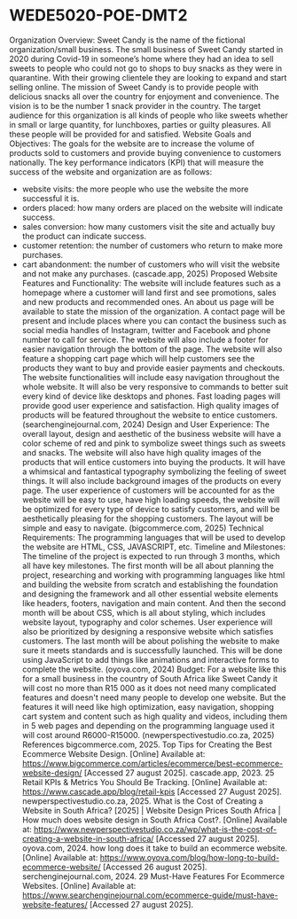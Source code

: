 # WEDE5020-POE-DMT2
Organization Overview:
Sweet Candy is the name of the fictional organization/small business.
The small business of Sweet Candy started in 2020 during Covid-19 in someone’s home where they had an idea to sell sweets to people who could not go to shops to buy snacks as they were in quarantine. With their growing clientele they are looking to expand and start selling online.
The mission of Sweet Candy is to provide people with delicious snacks all over the country for enjoyment and convenience. The vision is to be the number 1 snack provider in the country.
The target audience for this organization is all kinds of people who like sweets whether in small or large quantity, for lunchboxes, parties or guilty pleasures. All these people will be provided for and satisfied.
Website Goals and Objectives:
The goals for the website are to increase the volume of products sold to customers and provide buying convenience to customers nationally.
The key performance indicators (KPI) that will measure the success of the website and organization are as follows:
- website visits: the more people who use the website the more successful it is.
- orders placed: how many orders are placed on the website will indicate success.
- sales conversion: how many customers visit the site and actually buy the product can indicate success.
- customer retention: the number of customers who return to make more purchases.
- cart abandonment: the number of customers who will visit the website and not make any purchases.
(cascade.app, 2025)
Proposed Website Features and Functionality:
The website will include features such as a homepage where a customer will land first and see promotions, sales and new products and recommended ones. An about us page will be available to state the mission of the organization. A contact page will be present and include places where you can contact the business such as social media handles of Instagram, twitter and Facebook and phone number to call for service. 
The website will also include a footer for easier navigation through the bottom of the page. The website will also feature a shopping cart page which will help customers see the products they want to buy and provide easier payments and checkouts. 
The website functionalities will include easy navigation throughout the whole website. It will also be very responsive to commands to better suit every kind of device like desktops and phones. Fast loading pages will provide good user experience and satisfaction. High quality images of products will be featured throughout the website to entice customers. 
(searchenginejournal.com, 2024)
Design and User Experience:
The overall layout, design and aesthetic of the business website will have a color scheme of red and pink to symbolize sweet things such as sweets and snacks. The website will also have high quality images of the products that will entice customers into buying the products. It will have a whimsical and fantastical typography symbolizing the feeling of sweet things. It will also include background images of the products on every page. 
The user experience of customers will be accounted for as the website will be easy to use, have high loading speeds, the website will be optimized for every type of device to satisfy customers, and will be aesthetically pleasing for the shopping customers. The layout will be simple and easy to navigate.
(bigcommerce.com, 2025)
Technical Requirements:
The programming languages that will be used to develop the website are HTML, CSS, JAVASCRIPT, etc.
Timeline and Milestones:
The timeline of the project is expected to run through 3 months, which all have key milestones. The first month will be all about planning the project, researching and working with programming languages like html and building the website from scratch and establishing the foundation and designing the framework and all other essential website elements like headers, footers, navigation and main content. 
And then the second month will be about CSS, which is all about styling, which includes website layout, typography and color schemes. User experience will also be prioritized by designing a responsive website which satisfies customers.
The last month will be about polishing the website to make sure it meets standards and is successfully launched. This will be done using JavaScript to add things like animations and interactive forms to complete the website.
(oyova.com, 2024)
Budget:
For a website like this for a small business in the country of South Africa like Sweet Candy it will cost no more than R15 000 as it does not need many complicated features and doesn't need many people to develop one website. But the features it will need like high optimization, easy navigation, shopping cart system and content such as high quality and videos, including them in 5 web pages and depending on the programming language used it will cost around R6000-R15000.
(newperspectivestudio.co.za, 2025)
References
bigcommerce.com, 2025. Top Tips for Creating the Best Ecommerce Website Design. [Online] 
Available at: https://www.bigcommerce.com/articles/ecommerce/best-ecommerce-website-design/
[Accessed 27 august 2025].
cascade.app, 2023. 25 Retail KPIs & Metrics You Should Be Tracking. [Online] 
Available at: https://www.cascade.app/blog/retail-kpis
[Accessed 27 August 2025].
newperspectivestudio.co.za, 2025. What is the Cost of Creating a Website in South Africa? [2025] | Website Design Prices South Africa | How much does website design in South Africa Cost?. [Online] 
Available at: https://www.newperspectivestudio.co.za/wp/what-is-the-cost-of-creating-a-website-in-south-africa/
[Accessed 27 august 2025].
oyova.com, 2024. how long does it take to build an ecommerce website. [Online] 
Available at: https://www.oyova.com/blog/how-long-to-build-ecommerce-website/
[Accessed 26 august 2025].
serchenginejournal.com, 2024. 29 Must-Have Features For Ecommerce Websites. [Online] 
Available at: https://www.searchenginejournal.com/ecommerce-guide/must-have-website-features/
[Accessed 27 august 2025].


